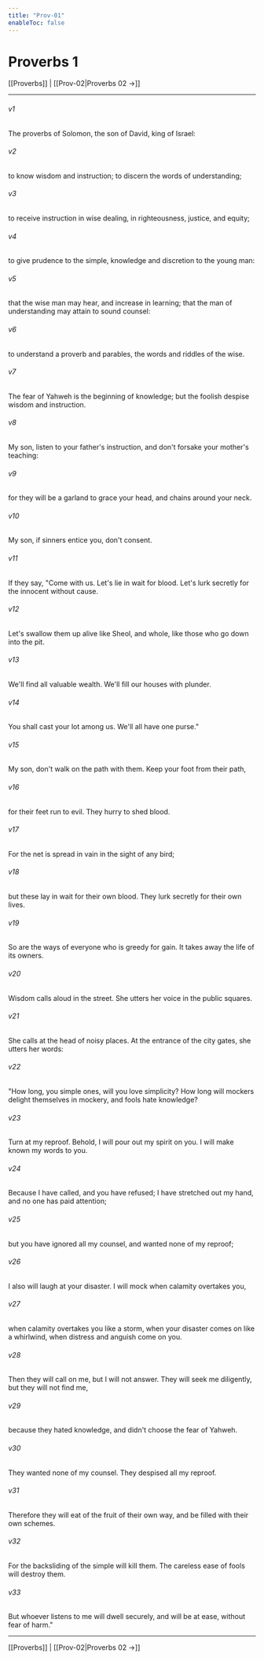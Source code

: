 ```yaml
---
title: "Prov-01"
enableToc: false
---
```

# Proverbs 1

[[Proverbs]] | [[Prov-02|Proverbs 02 →]]
***



###### v1 
The proverbs of Solomon, the son of David, king of Israel: 

###### v2 
to know wisdom and instruction; to discern the words of understanding; 

###### v3 
to receive instruction in wise dealing, in righteousness, justice, and equity; 

###### v4 
to give prudence to the simple, knowledge and discretion to the young man: 

###### v5 
that the wise man may hear, and increase in learning; that the man of understanding may attain to sound counsel: 

###### v6 
to understand a proverb and parables, the words and riddles of the wise. 

###### v7 
The fear of Yahweh is the beginning of knowledge; but the foolish despise wisdom and instruction. 

###### v8 
My son, listen to your father's instruction, and don't forsake your mother's teaching: 

###### v9 
for they will be a garland to grace your head, and chains around your neck. 

###### v10 
My son, if sinners entice you, don't consent. 

###### v11 
If they say, "Come with us. Let's lie in wait for blood. Let's lurk secretly for the innocent without cause. 

###### v12 
Let's swallow them up alive like Sheol, and whole, like those who go down into the pit. 

###### v13 
We'll find all valuable wealth. We'll fill our houses with plunder. 

###### v14 
You shall cast your lot among us. We'll all have one purse." 

###### v15 
My son, don't walk on the path with them. Keep your foot from their path, 

###### v16 
for their feet run to evil. They hurry to shed blood. 

###### v17 
For the net is spread in vain in the sight of any bird; 

###### v18 
but these lay in wait for their own blood. They lurk secretly for their own lives. 

###### v19 
So are the ways of everyone who is greedy for gain. It takes away the life of its owners. 

###### v20 
Wisdom calls aloud in the street. She utters her voice in the public squares. 

###### v21 
She calls at the head of noisy places. At the entrance of the city gates, she utters her words: 

###### v22 
"How long, you simple ones, will you love simplicity? How long will mockers delight themselves in mockery, and fools hate knowledge? 

###### v23 
Turn at my reproof. Behold, I will pour out my spirit on you. I will make known my words to you. 

###### v24 
Because I have called, and you have refused; I have stretched out my hand, and no one has paid attention; 

###### v25 
but you have ignored all my counsel, and wanted none of my reproof; 

###### v26 
I also will laugh at your disaster. I will mock when calamity overtakes you, 

###### v27 
when calamity overtakes you like a storm, when your disaster comes on like a whirlwind, when distress and anguish come on you. 

###### v28 
Then they will call on me, but I will not answer. They will seek me diligently, but they will not find me, 

###### v29 
because they hated knowledge, and didn't choose the fear of Yahweh. 

###### v30 
They wanted none of my counsel. They despised all my reproof. 

###### v31 
Therefore they will eat of the fruit of their own way, and be filled with their own schemes. 

###### v32 
For the backsliding of the simple will kill them. The careless ease of fools will destroy them. 

###### v33 
But whoever listens to me will dwell securely, and will be at ease, without fear of harm."

***
[[Proverbs]] | [[Prov-02|Proverbs 02 →]]
